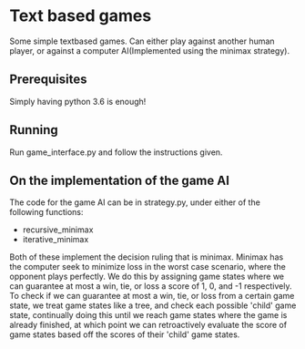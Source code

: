 # Text based games

Some simple textbased games. Can either play against another human player, or against a computer AI(Implemented using the minimax strategy).

## Prerequisites

Simply having python 3.6 is enough!

## Running

Run game_interface.py and follow the instructions given.

## On the implementation of the game AI

The code for the game AI can be in strategy.py, under either of the following functions: 
- recursive_minimax
- iterative_minimax

Both of these implement the decision ruling that is minimax. Minimax has the computer seek to minimize loss in the worst case scenario, where the opponent plays perfectly. We do this by assigning game states where we can guarantee at most a win, tie, or loss a score of 1, 0, and -1 respectively. To check if we can guarantee at most a win, tie, or loss from a certain game state, we treat game states like a tree, and check each possible 'child' game state, continually doing this until we reach game states where the game is already finished, at which point we can retroactively evaluate the score of game states based off the scores of their 'child' game states.
